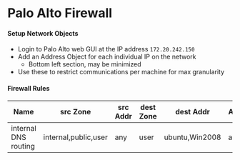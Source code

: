 # Palo Alto Firewall

#### Setup Network Objects
- Login to Palo Alto web GUI at the IP address `172.20.242.150`
- Add an Address Object for each individual IP on the network
  - Bottom left section, may be minimized
- Use these to restrict communications per machine for max granularity

#### Firewall Rules
| Name                 | src Zone             | src Addr | dest Zone | dest Addr      | App | Service         | 
|----------------------|----------------------|----------|-----------|----------------|-----|-----------------| 
| internal DNS routing | internal,public,user | any      | user      | ubuntu,Win2008 | any | DNS-TCP,DNS-UDP | 
